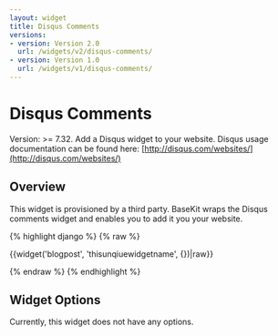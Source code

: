 ```yaml
---
layout: widget
title: Disqus Comments
versions:
- version: Version 2.0
  url: /widgets/v2/disqus-comments/
- version: Version 1.0
  url: /widgets/v1/disqus-comments/
---
```


# Disqus Comments

Version: >= 7.32. Add a Disqus widget to your website. Disqus usage documentation can be found here: [http://disqus.com/websites/](http://disqus.com/websites/)

## Overview

This widget is provisioned by a third party. BaseKit wraps the Disqus comments widget and enables you to add it you your website.

{% highlight django %}
{% raw %}

  {{widget('blogpost', 'thisunqiuewidgetname', {})|raw}}

{% endraw %}
{% endhighlight %}

## Widget Options

Currently, this widget does not have any options.
